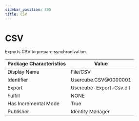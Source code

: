 ```yaml
---
sidebar_position: 495
title: CSV
---
```


# CSV

Exports CSV to prepare synchronization.

| Package Characteristics | Value |
| --- | --- |
| Display Name | File/CSV |
| Identifier | Usercube.CSV@0000001 |
| Export | Usercube-Export-Csv.dll |
| Fulfill | NONE |
| Has Incremental Mode | True |
| Publisher | Identity Manager |